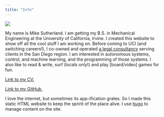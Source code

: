 ```yaml
---
title: "Info"
---
```

<img class="pct30 centered" src="/img/author.png">

My name is Mike Sutherland. I am getting my B.S. in Mechanical Engineering at the University of California, Irvine. I created this website to show off all the cool stuff I am working on. Before coming to UCI (and switching careers!), I co-owned and operated [a legal consultancy](http://ajlmedia.com) serving clients in the San Diego region. I am interested in autonomous systems, control, and machine learning, and the programming of those systems. I also like to read & write, surf (locals only!) and play [board/video] games for fun.

[Link to my CV.](cv.pdf)

[Link to my GitHub.](https://github.com/rland93)

I love the internet, but sometimes its app-ification grates. So I made this static HTML website to keep the spririt of the place alive. I use [hugo](http://gohugo.io) to manage content on the site.